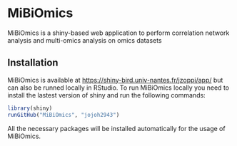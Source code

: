 # MiBiOmics
MiBiOmics is a shiny-based web application to perform correlation network analysis and multi-omics analysis on omics datasets

## Installation

MiBiOmics is available at https://shiny-bird.univ-nantes.fr/jzoppi/app/ but can also be runned locally in RStudio. To run MiBiOmics locally you need to install the lastest version of shiny and run the following commands:

```r
library(shiny)
runGitHub("MiBiOmics", "jojoh2943")
```
All the necessary packages will be installed automatically for the usage of MiBiOmics.
